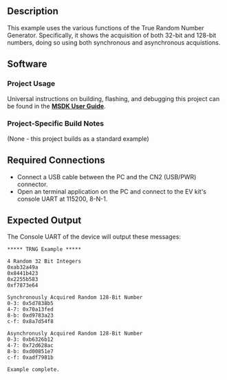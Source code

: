 ## Description

This example uses the various functions of the True Random Number Generator. Specifically, it shows the acquisition of both 32-bit and 128-bit numbers, doing so using both synchronous and asynchronous acquistions.   


## Software

### Project Usage

Universal instructions on building, flashing, and debugging this project can be found in the **[MSDK User Guide](https://analog-devices-msdk.github.io/msdk/USERGUIDE/)**.

### Project-Specific Build Notes

(None - this project builds as a standard example)

## Required Connections

-   Connect a USB cable between the PC and the CN2 (USB/PWR) connector.
-   Open an terminal application on the PC and connect to the EV kit's console UART at 115200, 8-N-1.

## Expected Output

The Console UART of the device will output these messages:

```
***** TRNG Example *****

4 Random 32 Bit Integers
0xab32a49a
0x8441b423
0x2255b583
0xf7873e64

Synchronously Acquired Random 128-Bit Number
0-3: 0x5d7838b5
4-7: 0x70a13fed
8-b: 0xd9783a23
c-f: 0x8a7d54f8

Asynchronusly Acquired Random 128-Bit Number
0-3: 0xb6326b12
4-7: 0x72d628ac
8-b: 0xd00851e7
c-f: 0xadf7981b

Example complete.
```
